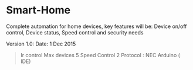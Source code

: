 # Smart-Home
Complete automation for home devices, key features will be: Device on/off control, Device status, Speed control and security needs


Version 1.0: 
Date: 1 Dec 2015

> Ir control
> Max devices 5
> Speed Control 2
> Protocol : NEC
> Arduino ( IDE) 


